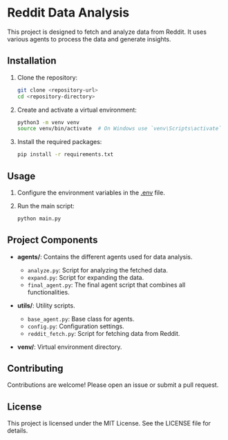 # Reddit Data Analysis

This project is designed to fetch and analyze data from Reddit. It uses various agents to process the data and generate insights.


## Installation

1. Clone the repository:
    ```sh
    git clone <repository-url>
    cd <repository-directory>
    ```

2. Create and activate a virtual environment:
    ```sh
    python3 -m venv venv
    source venv/bin/activate  # On Windows use `venv\Scripts\activate`
    ```

3. Install the required packages:
    ```sh
    pip install -r requirements.txt
    ```

## Usage

1. Configure the environment variables in the [.env](http://_vscodecontentref_/3) file.

2. Run the main script:
    ```sh
    python main.py
    ```

## Project Components

- **agents/**: Contains the different agents used for data analysis.
  - `analyze.py`: Script for analyzing the fetched data.
  - `expand.py`: Script for expanding the data.
  - `final_agent.py`: The final agent script that combines all functionalities.

- **utils/**: Utility scripts.
  - `base_agent.py`: Base class for agents.
  - `config.py`: Configuration settings.
  - `reddit_fetch.py`: Script for fetching data from Reddit.

- **venv/**: Virtual environment directory.

## Contributing

Contributions are welcome! Please open an issue or submit a pull request.

## License

This project is licensed under the MIT License. See the LICENSE file for details.